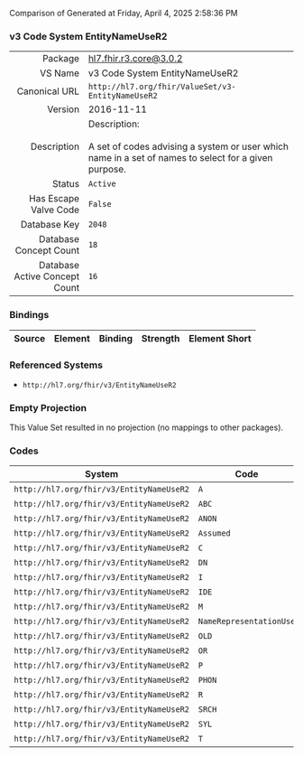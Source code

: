 Comparison of 
Generated at Friday, April 4, 2025 2:58:36 PM

### v3 Code System EntityNameUseR2

|      |     |
| ---: | --- |
| Package | hl7.fhir.r3.core@3.0.2 |
| VS Name | v3 Code System EntityNameUseR2 |
| Canonical URL | `http://hl7.org/fhir/ValueSet/v3-EntityNameUseR2` |
| Version | 2016-11-11 |
| Description | Description:<br/><br/>A set of codes advising a system or user which name in a set of names to select for a given purpose. |
| Status | `Active` |
| Has Escape Valve Code | `False` |
| Database Key | `2048` |
| Database Concept Count | `18` |
| Database Active Concept Count | `16` |
### Bindings

| Source | Element | Binding | Strength | Element Short |
| ------ | ------- | ------- | -------- | ------------- |

### Referenced Systems

* `http://hl7.org/fhir/v3/EntityNameUseR2`
### Empty Projection

This Value Set resulted in no projection (no mappings to other packages).

### Codes

| System | Code | Display |
| ------ | ---- | ------- |
| `http://hl7.org/fhir/v3/EntityNameUseR2` | `A` | business name |
| `http://hl7.org/fhir/v3/EntityNameUseR2` | `ABC` | alphabetic |
| `http://hl7.org/fhir/v3/EntityNameUseR2` | `ANON` | Anonymous |
| `http://hl7.org/fhir/v3/EntityNameUseR2` | `Assumed` | Assumed |
| `http://hl7.org/fhir/v3/EntityNameUseR2` | `C` | customary |
| `http://hl7.org/fhir/v3/EntityNameUseR2` | `DN` | do not use |
| `http://hl7.org/fhir/v3/EntityNameUseR2` | `I` | Indigenous/Tribal |
| `http://hl7.org/fhir/v3/EntityNameUseR2` | `IDE` | ideographic |
| `http://hl7.org/fhir/v3/EntityNameUseR2` | `M` | maiden name |
| `http://hl7.org/fhir/v3/EntityNameUseR2` | `NameRepresentationUse` | NameRepresentationUse |
| `http://hl7.org/fhir/v3/EntityNameUseR2` | `OLD` | no longer in use |
| `http://hl7.org/fhir/v3/EntityNameUseR2` | `OR` | official registry name |
| `http://hl7.org/fhir/v3/EntityNameUseR2` | `P` | Other/Pseudonym/Alias |
| `http://hl7.org/fhir/v3/EntityNameUseR2` | `PHON` | phonetic |
| `http://hl7.org/fhir/v3/EntityNameUseR2` | `R` | religious |
| `http://hl7.org/fhir/v3/EntityNameUseR2` | `SRCH` | search |
| `http://hl7.org/fhir/v3/EntityNameUseR2` | `SYL` | syllabic |
| `http://hl7.org/fhir/v3/EntityNameUseR2` | `T` | temporary |

